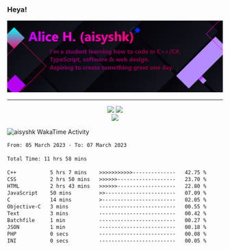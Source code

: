 ### Heya!

![](https://github.com/aisyshk/aisyshk/blob/main/dc_ex_1.png)

<hr>

<div align="center">
  <img src="https://github-readme-stats-git-masterrstaa-rickstaa.vercel.app/api?username=aisyshk&theme=dark" />
  <!--<img src="https://github-readme-stats.vercel.app/api/top-langs/?username=aisyshk&layout=compact&theme=dark" />-->
  <img src="https://github-readme-stats.vercel.app/api/top-langs/?username=aisyshk&layout=compact&theme=dark" />
</div>

<div align="center">
</div>

<div align="center">
  <img src="https://img.shields.io/badge/Visual_Studio-5C2D91?style=for-the-badge&logo=visual%20studio&logoColor=white" />
</div>

<img
  src="https://github.com/aisyshk/aisyshk/blob/main/images/stat.svg"
  alt="aisyshk WakaTime Activity"
/>

<!--START_SECTION:waka-->

```text
From: 05 March 2023 - To: 07 March 2023

Total Time: 11 hrs 58 mins

C++           5 hrs 7 mins    >>>>>>>>>>>--------------   42.75 %
CSS           2 hrs 50 mins   >>>>>>-------------------   23.70 %
HTML          2 hrs 43 mins   >>>>>>-------------------   22.80 %
JavaScript    50 mins         >>-----------------------   07.09 %
C             14 mins         >------------------------   02.05 %
Objective-C   3 mins          -------------------------   00.55 %
Text          3 mins          -------------------------   00.42 %
Batchfile     1 min           -------------------------   00.27 %
JSON          1 min           -------------------------   00.18 %
PHP           0 secs          -------------------------   00.08 %
INI           0 secs          -------------------------   00.05 %
```

<!--END_SECTION:waka-->
